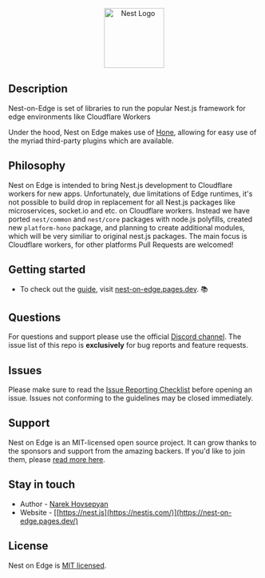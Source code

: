 <p align="center">
  <a href="https://nest-on-edge.pages.dev/" target="blank"><img src="https://nest-on-edge.pages.dev/assets/logo-small.svg" width="120" alt="Nest Logo" /></a>
</p>



## Description

Nest-on-Edge is set of libraries to run the popular Nest.js framework for edge environments like Cloudflare Workers

<p>Under the hood, Nest on Edge makes use of <a href="https://hono.dev/" target="_blank">Hone</a>, allowing for easy use of the myriad third-party plugins which are available.</p>

## Philosophy

Nest on Edge is intended to bring Nest.js development to Cloudflare workers for new apps. Unfortunately, due limitations of Edge runtimes, it's not possible to build drop in replacement for all Nest.js packages like microservices, socket.io and etc. on Cloudflare workers. Instead we have ported `nest/common` and `nest/core` packages with node.js polyfills, created new `platform-hono` package, and planning to create additional modules, which will be very similiar to original nest.js packages. The main focus is Cloudflare workers, for other platforms Pull Requests are welcomed! 

## Getting started

- To check out the [guide](https://nest-on-edge.pages.dev), visit [nest-on-edge.pages.dev](https://nest-on-edge.pages.dev). :books:

## Questions

For questions and support please use the official [Discord channel](https://discord.gg/G7Qnnhy). The issue list of this repo is **exclusively** for bug reports and feature requests.

## Issues

Please make sure to read the [Issue Reporting Checklist](https://github.com/nestjs/nest/blob/master/CONTRIBUTING.md#-submitting-an-issue) before opening an issue. Issues not conforming to the guidelines may be closed immediately.

## Support

Nest on Edge is an MIT-licensed open source project. It can grow thanks to the sponsors and support from the amazing backers. If you'd like to join them, please [read more here](https://nest-on-edge.pages.dev/support).

## Stay in touch

- Author - [Narek Hovsepyan](https://github.com/promentol)
- Website - [[https://nest.js](https://nestjs.com/)](https://nest-on-edge.pages.dev/)

## License

Nest on Edge is [MIT licensed](LICENSE).
